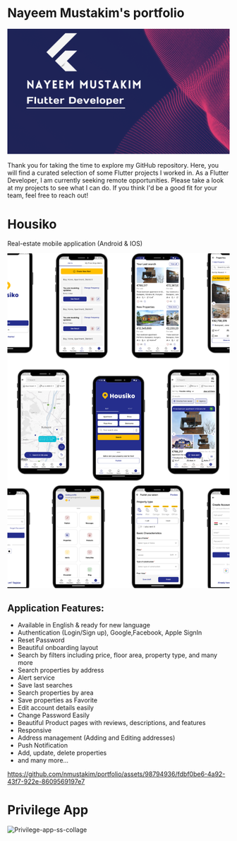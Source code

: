 # Nayeem Mustakim's portfolio

<p align="left">
  <img width="1000" alt="Portfolio banner" src="https://github.com/nmustakim/portfolio/blob/main/portfolio-banner.png" />
</p>

Thank you for taking the time to explore my GitHub repository. Here, you will find a curated selection of some Flutter projects I worked in. As a Flutter Developer, I am currently seeking remote opportunities. Please take a look at my projects to see what I can do. If you think I'd be a good fit for your team, feel free to reach out! 

# Housiko 
Real-estate mobile application (Android & IOS)

<p align="left">
  <img width="1000" alt="housiko-screens" src="https://github.com/nmustakim/portfolio/blob/main/housiko.png" />
</p>


## Application Features:

- Available in English & ready for new language 
- Authentication (Login/Sign up), Google,Facebook, Apple SignIn
- Reset Password 
- Beautiful onboarding layout 
- Search by filters including price, floor area, property type, and many more
- Search properties by address
- Alert service
- Save last searches
- Search properties by area
- Save properties as Favorite 
- Edit account details easily
- Change Password Easily
- Beautiful Product pages with reviews, descriptions, and features
- Responsive
- Address management (Adding and Editing addresses)
- Push Notification
- Add, update, delete properties
- and many more...



https://github.com/nmustakim/portfolio/assets/98794936/fdbf0be6-4a92-43f7-922e-8609569197e7
# Privilege App

![Privilege-app-ss-collage](https://github.com/nmustakim/portfolio/assets/98794936/6a785cd0-c05b-4b93-ab38-2336b3f06a4b)








